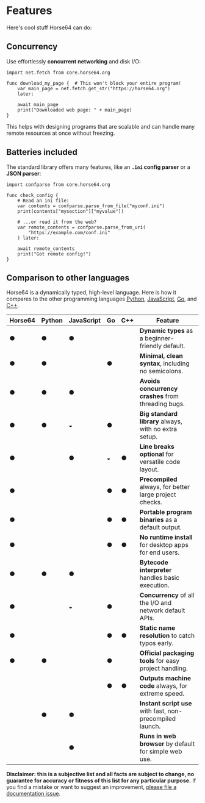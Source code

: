 
Features
========

Here's cool stuff Horse64 can do:

Concurrency
-----------

Use effortlessly **concurrent networking** and disk I/O:

```Horse64
import net.fetch from core.horse64.org

func download_my_page {  # This won't block your entire program!
    var main_page = net.fetch.get_str("https://horse64.org")
    later:

    await main_page
    print("Downloaded web page: " + main_page)
}
```

This helps with designing programs that are scalable and
can handle many remote resources at once without freezing.

Batteries included
------------------

The standard library offers many features,
like an **`.ini` config parser** or a **JSON parser**:

```Horse64
import confparse from core.horse64.org

func check_config {
    # Read an ini file:
    var contents = confparse.parse_from_file("myconf.ini")
    print(contents["mysection"]["myvalue"])

    # ...or read it from the web?
    var remote_contents = confparse.parse_from_uri(
        "https://example.com/conf.ini"
    ) later:

    await remote_contents
    print("Got remote config!")
}
```

Comparison to other languages
-----------------------------

Horse64 is a dynamically typed, high-level language. Here is
how it compares to the other programming languages
[Python](https://python.org),
[JavaScript](https://www.javascript.com/),
[Go](https://go.dev/), and
[C++](https://cplusplus.com/).

|Horse64|Python|JavaScript|Go|C++|Feature                             |
|-------|------|----------|--|---|------------------------------------|
|●|●|●| | |**Dynamic types** as a beginner-friendly default.          |
|●|●| |●| |**Minimal, clean syntax**, including no semicolons.        |
|●|●|●| | |**Avoids concurrency crashes** from threading bugs.        |
|●|●|◒|●| |**Big standard library** always, with no extra setup.      |
|●| |●|◒|●|**Line breaks optional** for versatile code layout.        |
|●| | |●|●|**Precompiled** always, for better large project checks.   |
|●| | |●|●|**Portable program binaries** as a default output.         |
|●| | |●|●|**No runtime install** for desktop apps for end users.     |
|●|●|●| | |**Bytecode interpreter** handles basic execution.          |
|●| |◒|●| | **Concurrency** of all the I/O and network default APIs.  |
|●| | |●|●|**Static name resolution** to catch typos early.           |
|●|●| |●| |**Official packaging tools** for easy project handling.    |
| | | |●|●|**Outputs machine code** always, for extreme speed.        |
| |●|●| | |**Instant script use** with fast, non-precompiled launch.  |
| | |●| | |**Runs in web browser** by default for simple web use.     |

**Disclaimer: this is a subjective list and all facts are subject to
change, no guarantee for accuracy or fitness of this
list for any particular purpose.** If you find a mistake or want to
suggest an improvement, [please file a documentation issue](
https://codeberg.org/Horse64/core.horse64.org/issues/new?template=.gitea%2fISSUE_TEMPLATE%2fdocs.yml
).

